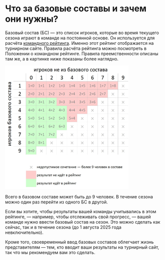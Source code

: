 # Что за базовые составы и зачем они нужны?

Базовый состав (БС) — это список игроков, которые во время текущего сезона играют в команде на постоянной основе. Он используется для расчёта [командного рейтинга](https://rating.chgk.gg). Именно этот рейтинг отображается на турнирном сайте. Правила расчёта рейтинга можно посмотреть в Положении о командном рейтинге. Правила преемственности описаны там же, а в картинке ниже показаны более наглядно. 

<img src = "base.jpg" width="400" height="400" text="Правила преемственности для командного рейтинга в наглядном виде">

Всего в базовом составе может быть до 9 человек. В течение сезона можно один раз перейти из одного БС в другой. 

Если вы хотите, чтобы результаты вашей команды учитывались в этом рейтинге, — например, чтобы отслеживать свой прогресс, — вашей команде нужно ввести базовый состав на сезон. Это можно сделать как сейчас, так и в течение сезона (до 1 августа 2025 года невключительно).

Кроме того, своевременный ввод базовых составов облегчает жизнь представителям — тем, кто вводит ваши результаты на турнирный сайт, так что мы рекомендуем вам это сделать.
